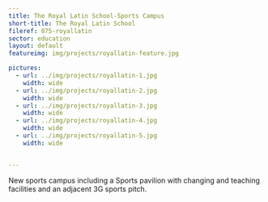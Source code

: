 ```yaml
---
title: The Royal Latin School-Sports Campus
short-title: The Royal Latin School
fileref: 075-royallatin
sector: education
layout: default
featureimg: img/projects/royallatin-feature.jpg

pictures:
  - url: ../img/projects/royallatin-1.jpg
    width: wide
  - url: ../img/projects/royallatin-2.jpg
    width: wide
  - url: ../img/projects/royallatin-3.jpg
    width: wide
  - url: ../img/projects/royallatin-4.jpg
    width: wide
  - url: ../img/projects/royallatin-5.jpg
    width: wide


---
```


New sports campus including a Sports pavilion with changing and teaching facilities and an adjacent 3G sports pitch.


